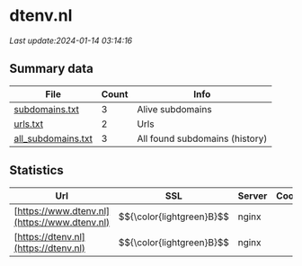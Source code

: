 # dtenv.nl
*Last update:2024-01-14 03:14:16*
## Summary data
| File       | Count | Info |
|------------|-------|------|
|[subdomains.txt](/data/dtenv/subdomains.txt)|3|Alive subdomains|
|[urls.txt](/data/dtenv/urls.txt)|2|Urls|
|[all_subdomains.txt](/data/dtenv/all_subdomains.txt)|3|All found subdomains (history)|
## Statistics
| Url | SSL | Server | Cookie | HSTS | CSP | XFO | XXP | RP | Tech |
|------------|-------|------|------|------|------|------|------|------|------|
|[https://www.dtenv.nl](https://www.dtenv.nl)| $${\color{lightgreen}B}$$ |nginx| |:white_check_mark: |:warning: |:white_check_mark: |:white_check_mark: |:white_check_mark: |HSTS|
|[https://dtenv.nl](https://dtenv.nl)| $${\color{lightgreen}B}$$ |nginx| |:white_check_mark: |:warning: |:white_check_mark: |:white_check_mark: |:white_check_mark: |HSTS|